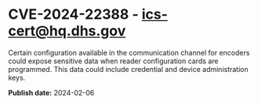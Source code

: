 # CVE-2024-22388 - ics-cert@hq.dhs.gov


Certain configuration available in the communication channel for encoders could expose sensitive data when reader configuration cards are programmed. This data could include credential and device administration keys.



**Publish date:** 2024-02-06
